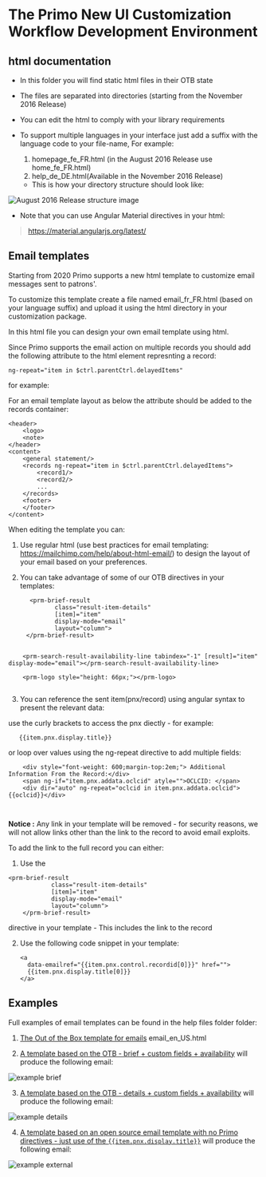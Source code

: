 # The Primo New UI Customization Workflow Development Environment


## html documentation

 - In this folder you will find static html files in their OTB state
 - The files are separated into directories (starting from the November 2016 Release)
 - You can edit the html to comply with your library requirements
 - To support multiple languages in your interface just add a suffix with the language code to your file-name,
   For example:

   1. homepage_fe_FR.html (in the August 2016 Release use home_fe_FR.html)
   2. help_de_DE.html(Available in the November 2016 Release)

   -    This is how your directory structure should look like:

 ![August 2016 Release structure image](../../help_files/htmlStructureAug.png "August 2016 Release structure")


 - Note that you can use Angular Material directives in your html:
 > https://material.angularjs.org/latest/


## Email templates
  Starting from 2020 Primo supports a new html template to customize email messages sent to patrons'.
  
  To customize this template create a file named email_fr_FR.html (based on your language suffix) and upload it using the html directory in your customization package.
  
  In this html file you can design your own email template using html.
  
  Since Primo supports the email action on multiple records you should add the following attribute to the html element represnting a record:
  
  ```ng-repeat="item in $ctrl.parentCtrl.delayedItems"```
  
  for example:
  
  For an email template layout as below the attribute should be added to the records container:
  
  ```
  <header>
      <logo>
      <note>
  </header>
  <content>
      <general statement/>
      <records ng-repeat="item in $ctrl.parentCtrl.delayedItems">
          <record1/>
          <record2/>
          ...
      </records>
      <footer>
      </footer>
  </content>  
  ```
  
  When editing the template you can:
  
  1. Use regular html (use best practices for email templating: https://mailchimp.com/help/about-html-email/) to design the layout of your email based on your preferences.
  
  2. You can take advantage of some of our OTB directives in your templates:
```
      <prm-brief-result
             class="result-item-details"
             [item]="item"
             display-mode="email"
             layout="column">
     </prm-brief-result>


    <prm-search-result-availability-line tabindex="-1" [result]="item" display-mode="email"></prm-search-result-availability-line>

    <prm-logo style="height: 66px;"></prm-logo>
    
 ```   
 3. You can reference the sent item(pnx/record) using angular syntax to present the relevant data:
 
  use the curly brackets to access the pnx diectly - for example: 
```
   {{item.pnx.display.title}}
```
  or loop over values using the ng-repeat directive to add multiple fields:
  
```<div dir="auto" ng-repeat="oclcid in     item.pnx.addata.oclcid">
    <div style="font-weight: 600;margin-top:2em;"> Additional Information From the Record:</div>
    <span ng-if="item.pnx.addata.oclcid" atyle="">OCLCID: </span>
    <div dir="auto" ng-repeat="oclcid in item.pnx.addata.oclcid">{{oclcid}}</div>
```
``` ```






**Notice :** Any link in your template will be removed - for security reasons, we will not allow links other than the link to the record to avoid email exploits.

To add the link to the full record you can either:
 1. Use the 
 
 ```
 <prm-brief-result
             class="result-item-details"
             [item]="item"
             display-mode="email"
             layout="column">
     </prm-brief-result>
 ```    
directive in your template - This includes the link to the record

2. Use the following code snippet in your template:

    ```
    <a
      data-emailref="{{item.pnx.control.recordid[0]}}" href="">
      {{item.pnx.display.title[0]}}
    </a>
    ```
     
 ## Examples        
        
 Full examples of email templates can be found in the help files folder folder:
 
   1. [The Out of the Box template for emails](../../help_files/email_en_US.html) email_en_US.html
   
   2. [A template based on the OTB - brief + custom fields + availability](../../help_files/email_en_US-brief+additionalField+availability.html)
    will produce the following email:
   
   ![example brief](../../help_files/example-bried-and-subject.png "example brief")
    
   3. [A template based on the OTB - details + custom fields + availability](../../help_files/email_en_US_Details.html)
    will produce the following email:
    
   ![example details](../../help_files/example-details-and-additional.png "example details")
 
   4. [A template based on an open source email template with no Primo directives - just use of the ```{{item.pnx.display.title}}```](../../help_files/email_en_US_Details.html)
    will produce the following email:
    
   ![example external](../../help_files/example-external.png "example external")




